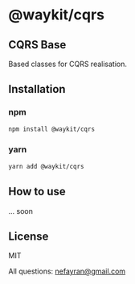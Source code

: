 # @waykit/cqrs
## CQRS Base
Based classes for CQRS realisation.

## Installation

### npm
```sh
npm install @waykit/cqrs
```
### yarn
```sh
yarn add @waykit/cqrs
```
## How to use
... soon
## License

MIT

All questions: nefayran@gmail.com